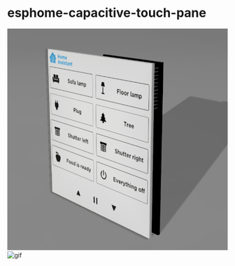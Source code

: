 # esphome-capacitive-touch-pane


![capacitive-touch-panel_3d](/docs/images/capacitive-touch-panel_3d.png)
![gif](/docs/images/touch-panel.gif) 
